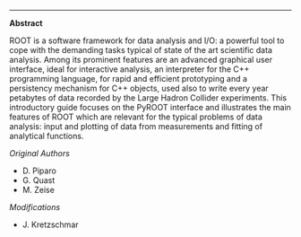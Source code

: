 ---------------------------------------

**Abstract**

ROOT is a software framework for data analysis and I/O: a powerful tool to cope
with the demanding tasks typical of state of the art scientific data analysis.
Among its prominent features are an advanced graphical user
interface, ideal for interactive analysis, an interpreter for the C++
programming language, for rapid and efficient prototyping and a
persistency mechanism for C++ objects, used also to write every year
petabytes of data recorded by the Large Hadron Collider experiments.
This introductory guide focuses on the PyROOT interface and
illustrates the main features of ROOT which are
relevant for the typical problems of data analysis: input and plotting of data
from measurements and fitting of analytical functions.

*Original Authors*
- D. Piparo
- G. Quast
- M. Zeise

*Modifications*
- J. Kretzschmar
